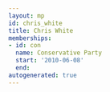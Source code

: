 ```yaml
---
layout: mp
id: chris_white
title: Chris White
memberships:
- id: con
  name: Conservative Party
  start: '2010-06-08'
  end: 
autogenerated: true
---
```

